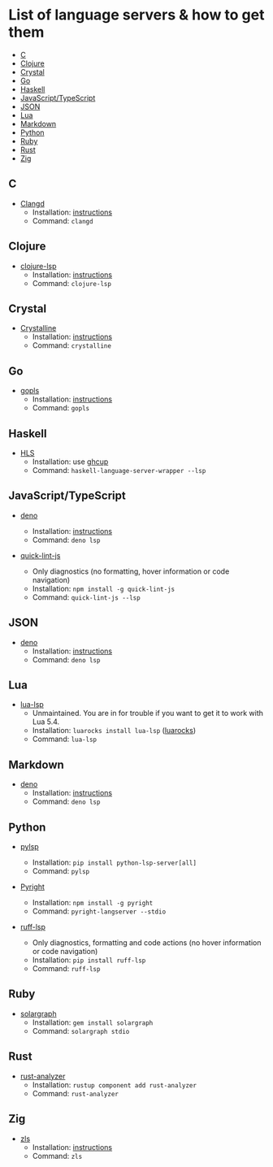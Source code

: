 # List of language servers & how to get them

* [C](#c)
* [Clojure](#clojure)
* [Crystal](#crystal)
* [Go](#go)
* [Haskell](#haskell)
* [JavaScript/TypeScript](#javascripttypescript)
* [JSON](#json)
* [Lua](#lua)
* [Markdown](#markdown)
* [Python](#python)
* [Ruby](#ruby)
* [Rust](#rust)
* [Zig](#zig)

## C

- [Clangd](https://clangd.llvm.org/)
  - Installation: [instructions](https://clangd.llvm.org/installation.html)
  - Command: `clangd`

## Clojure

- [clojure-lsp](https://github.com/clojure-lsp/clojure-lsp)
  - Installation: [instructions](https://clojure-lsp.io/installation/)
  - Command: `clojure-lsp`

## Crystal

- [Crystalline](https://github.com/elbywan/crystalline)
  - Installation:
    [instructions](https://github.com/elbywan/crystalline#global-install)
  - Command: `crystalline`

## Go

- [gopls](https://pkg.go.dev/golang.org/x/tools/gopls)
  - Installation:
    [instructions](https://pkg.go.dev/golang.org/x/tools/gopls#readme-installation)
  - Command: `gopls`

## Haskell

- [HLS](https://github.com/haskell/haskell-language-server)
  - Installation: use [ghcup](https://www.haskell.org/ghcup/)
  - Command: `haskell-language-server-wrapper --lsp`

## JavaScript/TypeScript

- [deno](https://github.com/denoland/deno)
  - Installation:
    [instructions](https://github.com/denoland/deno_install/blob/master/README.md#deno_install)
  - Command: `deno lsp`

- [quick-lint-js](https://github.com/quick-lint/quick-lint-js)
  - Only diagnostics (no formatting, hover information or code navigation)
  - Installation: `npm install -g quick-lint-js`
  - Command: `quick-lint-js --lsp`

## JSON

- [deno](https://github.com/denoland/deno)
  - Installation:
    [instructions](https://github.com/denoland/deno_install/blob/master/README.md#deno_install)
  - Command: `deno lsp`

## Lua

- [lua-lsp](https://github.com/Alloyed/lua-lsp)
  - Unmaintained. You are in for trouble if you want to get it to work with Lua
    5.4.
  - Installation: `luarocks install lua-lsp`
    ([luarocks](https://github.com/luarocks/luarocks))
  - Command: `lua-lsp`

## Markdown

- [deno](https://github.com/denoland/deno)
  - Installation:
    [instructions](https://github.com/denoland/deno_install/blob/master/README.md#deno_install)
  - Command: `deno lsp`

## Python

- [pylsp](https://github.com/python-lsp/python-lsp-server)
  - Installation: `pip install python-lsp-server[all]`
  - Command: `pylsp`

- [Pyright](https://github.com/microsoft/pyright)
  - Installation: `npm install -g pyright`
  - Command: `pyright-langserver --stdio`

- [ruff-lsp](https://github.com/astral-sh/ruff-lsp)
  - Only diagnostics, formatting and code actions (no hover information or code navigation)
  - Installation: `pip install ruff-lsp`
  - Command: `ruff-lsp`

## Ruby

- [solargraph](https://github.com/castwide/solargraph)
  - Installation: `gem install solargraph`
  - Command: `solargraph stdio`

## Rust

- [rust-analyzer](https://github.com/rust-lang/rust-analyzer)
  - Installation: `rustup component add rust-analyzer`
  - Command: `rust-analyzer`

## Zig

- [zls](https://github.com/zigtools/zls)
  - Installation: [instructions](https://github.com/zigtools/zls#installation)
  - Command: `zls`
